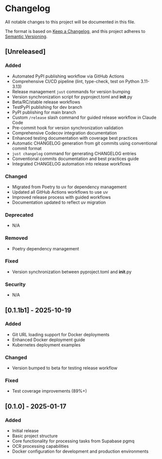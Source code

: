 # Changelog

All notable changes to this project will be documented in this file.

The format is based on [Keep a Changelog](https://keepachangelog.com/en/1.0.0/),
and this project adheres to [Semantic Versioning](https://semver.org/spec/v2.0.0.html).

## [Unreleased]

### Added
- Automated PyPI publishing workflow via GitHub Actions
- Comprehensive CI/CD pipeline (lint, type-check, test on Python 3.11-3.13)
- Release management `just` commands for version bumping
- Version synchronization script for pyproject.toml and __init__.py
- Beta/RC/stable release workflows
- TestPyPI publishing for dev branch
- PyPI publishing for main branch
- Custom `/release` slash command for guided release workflow in Claude Code
- Pre-commit hook for version synchronization validation
- Comprehensive Codecov integration documentation
- Enhanced testing documentation with coverage best practices
- Automatic CHANGELOG generation from git commits using conventional commit format
- `just changelog` command for generating CHANGELOG entries
- Conventional commits documentation and best practices guide
- Integrated CHANGELOG automation into release workflows

### Changed
- Migrated from Poetry to uv for dependency management
- Updated all GitHub Actions workflows to use uv
- Improved release process with guided workflows
- Documentation updated to reflect uv migration

### Deprecated
- N/A

### Removed
- Poetry dependency management

### Fixed
- Version synchronization between pyproject.toml and __init__.py

### Security
- N/A

## [0.1.1b1] - 2025-10-19

### Added
- Git URL loading support for Docker deployments
- Enhanced Docker deployment guide
- Kubernetes deployment examples

### Changed
- Version bumped to beta for testing release workflow

### Fixed
- Test coverage improvements (89%+)

## [0.1.0] - 2025-01-17

### Added
- Initial release
- Basic project structure
- Core functionality for processing tasks from Supabase pgmq
- OCR processing capabilities
- Docker configuration for development and production environments

